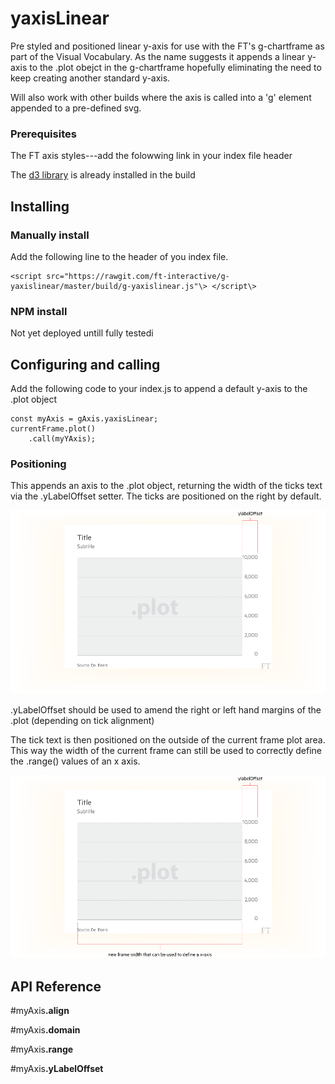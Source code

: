# yaxisLinear

Pre styled and positioned linear y-axis for use with the FT's g-chartframe as part of the Visual Vocabulary. As the name suggests it appends a linear y-axis to the .plot obejct in the g-chartframe hopefully eliminating the need to keep creating another standard y-axis.

Will also work with other builds where the axis is called into a 'g' element appended to a pre-defined svg.



### Prerequisites
The FT axis styles---add the folowwing link in your index file header

The [d3 library](https://d3js.org/) is already installed in the build

## Installing
### Manually install

Add the following line to the header of you index file.
```
<script src="https://rawgit.com/ft-interactive/g-yaxislinear/master/build/g-yaxislinear.js"\> </script\>
```


### NPM install
Not yet deployed untill fully testedi

## Configuring and calling
Add the following code to your index.js to append a default y-axis to the .plot object

```
const myAxis = gAxis.yaxisLinear;
currentFrame.plot()
	.call(myYAxis);
```
### Positioning
This appends an axis to the .plot object, returning the width of the ticks text via the .yLabelOffset setter. The ticks are positioned on the right by default.

![alt tag](https://github.com/ft-interactive/g-yaxislinear/blob/master/images/initialPlot.png)

.yLabelOffset should be used to amend the right or left hand margins of the .plot (depending on tick alignment)

The tick text is then positioned on the outside of the current frame plot area. This way the width of the current frame can still be used to correctly define the .range() values of an x axis.

![alt tag](https://github.com/ft-interactive/g-yaxislinear/blob/master/images/amendedPlot.png)



## API Reference

#myAxis<b>.align</b>

#myAxis<b>.domain</b>

#myAxis<b>.range</b>

#myAxis<b>.yLabelOffset</b>



